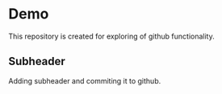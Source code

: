 # Demo

This repository is created for exploring of github functionality.

## Subheader

Adding subheader and commiting it to github.
